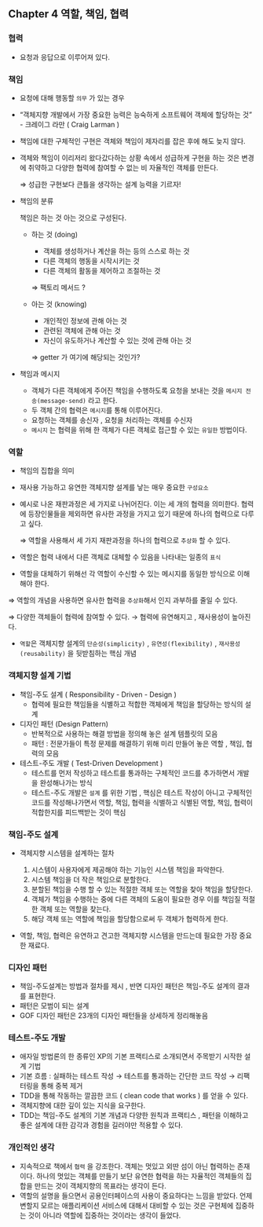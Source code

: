 ## Chapter 4 역할, 책임, 협력

### 협력

- 요청과 응답으로 이루어져 있다.

### 책임

- 요청에 대해 행동할 `의무` 가 있는 경우
- “객체지향 개발에서 가장 중요한 능력은 능숙하게 소프트웨어 객체에 할당하는 것” - 크레이그 라만 ( Craig Larman )
- 책임에 대한 구체적인 구현은 객체와 책임이 제자리를 잡은 후에 해도 늦지 않다.
- 객체와 책임이 이리저리 왔다갔다하는 상황 속에서 성급하게 구현을 하는 것은 변경에 취약하고 다양한 협력에 참여할 수 없는 비 자율적인 객체를 만든다.

  ⇒ 성급한 구현보다 큰틀을 생각하는 설계 능력을 기르자!


- 책임의 분류

  책임은 하는 것 아는 것으로 구성된다.

    - 하는 것 (doing)
        - 객체를 생성하거나 계산을 하는 등의 스스로 하는 것
        - 다른 객체의 행동을 시작시키는 것
        - 다른 객체의 활동을 제어하고 조절하는 것

      ⇒ 팩토리 메서드 ?

    - 아는 것 (knowing)
        - 개인적인 정보에 관해 아는 것
        - 관련된 객체에 관해 아는 것
        - 자신이 유도하거나 계산할 수 있는 것에 관해 아는 것

      ⇒ getter 가 여기에 해당되는 것인가?

- 책임과 메시지
    - 객체가 다른 객체에게 주어진 책임을 수행하도록 요청을 보내는 것을 `메시지 전송(message-send)` 라고 한다.
    - 두 객체 간의 협력은 `메시지`를 통해 이루어진다.
    - 요청하는 객체를 송신자 , 요청을 처리하는 객체를 수신자
    - `메시지` 는 협력을 위해 한 객체가 다른 객체로 접근할 수 있는 `유일한` 방법이다.

### 역할

- 책임의 집합을 의미
- 재사용 가능하고 유연한 객체지향 설계를 낳는 매우 중요한 `구성요소`
- 예시로 나온 재판과정은 세 가지로 나뉘어진다. 이는 세 개의 협력을 의미한다.  협력에 등장인물들을 제외하면 유사한 과정을 가지고 있기 때문에 하나의 협력으로 다루고 싶다.

  ⇒ 역할을 사용해서 세 가지 재판과정을 하나의 협력으로 `추상화` 할 수 있다.

- 역할은 협력 내에서 다른 객체로 대체할 수 있음을 나타내는 일종의 `표식`
- 역할을 대체하기 위해선 각 역할이 수신할 수 있는 메시지를 동일한 방식으로 이해해야 한다.

⇒ 역할의 개념을 사용하면 유사한 협력을 `추상화`해서 인지 과부하를 줄일 수 있다.

⇒ 다양한 객체들이 협력에 참여할 수 있다. → 협력에 유연해지고 , 재사용성이 높아진다.

- `역할`은 객체지향 설계의 `단순성(simplicity)`  , `유연성(flexibility)` , `재사용성(reusability)` 을 뒷받침하는 핵심 개념

### 객체지향 설계 기법

- 책임-주도 설계 ( Responsibility - Driven - Design )
    - 협력에 필요한 책임들을 식별하고 적합한 객체에게 책임을 할당하는 방식의 설계
- 디자인 패턴 (Design Pattern)
    - 반복적으로 사용하는 해결 방법을 정의해 놓은 설계 템플릿의 모음
    - 패턴 : 전문가들이 특정 문제를 해결하기 위해 미리 만들어 놓은 역할 , 책임, 협력의 모음
- 테스트-주도 개발 ( Test-Driven Development )
    - 테스트를 먼저 작성하고 테스트를 통과하는 구체적인 코드를 추가하면서 개발을 완성해나가는 방식
    - 테스트-주도 개발은 `설계` 를 위한 기법 , 핵심은 테스트 작성이 아니고 구체적인 코드를 작성해나가면서 역할, 책임, 협력을 식별하고 식별된 역할, 책임, 협력이 적합한지를 피드백받는 것이 핵심

### 책임-주도 설계

- 객체지향 시스템을 설계하는 절차
    1. 시스템이 사용자에게 제공해야 하는 기능인 시스템 책임을 파악한다.
    2. 시스템 책임을 더 작은 책임으로 분할한다.
    3. 분할된 책임을 수행 할 수 있는 적절한 객체 또는 역할을 찾아 책임을 할당한다.
    4. 객체가 책임을 수행하는 중에 다른 객체의 도움이 필요한 경우 이를 책임질 적절한 객체 또는 역할을 찾는다.
    5. 해당 객체 또는 역할에 책임을 할당함으로써 두 객체가 협력하게 한다.

- 역할, 책임, 협력은 유연하고 견고한 객체지향 시스템을 만드는데 필요한 가장 중요한 재료다.

### 디자인 패턴

- 책임-주도설계는 방법과 절차를 제시 , 반면 디자인 패턴은 책임-주도 설계의 결과를 표현한다.
- 패턴은 모범이 되는 설계
- GOF 디자인 패턴은 23개의 디자인 패턴들을 상세하게 정리해놓음

### 테스트-주도 개발

- 애자일 방법론의 한 종류인 XP의 기본 프랙티스로 소개되면서 주목받기 시작한 설계 기법
- 기본 흐름 : 실패하는 테스트 작성 → 테스트를 통과하는 간단한 코드 작성 → 리팩터링을 통해 중복 제거
- TDD을 통해 작동하는 깔끔한 코드 ( clean code that works ) 를 얻을 수 있다.
- 객체지향에 대한 깊이 있는 지식을 요구한다.
- TDD는 책임-주도 설계의 기본 개념과 다양한 원칙과 프랙티스 , 패턴을 이해하고 좋은 설계에 대한 감각과 경험을 길러야만 적용할 수 있다.

### 개인적인 생각

- 지속적으로 책에서 `협력` 을 강조한다. 객체는 멋있고 외딴 섬이 아닌 협력하는 존재이다. 하나의 멋있는 객체를 만들기 보단 유연한 협력을 하는 자율적인 객체들의 집합을 만드는 것이 객체지향의 목표라는 생각이 든다.
- 역할의 설명을 들으면서 공용인터페이스의 사용이 중요하다는 느낌을 받았다. 언제 변할지 모르는 애플리케이션 서비스에 대해서 대비할 수 있는 것은 구현체에 집중하는 것이 아니라 역할에 집중하는 것이라는 생각이 들었다.